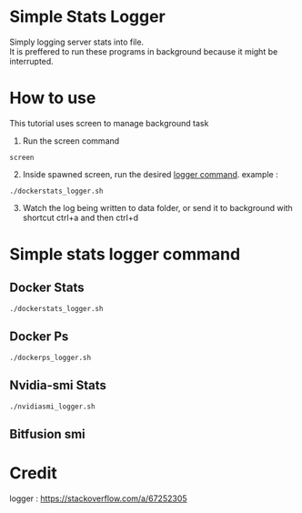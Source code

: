 # Simple Stats Logger
Simply logging server stats into file.  
It is preffered to run these programs in background because it might be interrupted.  

# How to use
This tutorial uses screen to manage background task
1. Run the screen command
  ```
  screen
  ```
2. Inside spawned screen, run the desired [logger command](#simple-stats-logger-command).  example : 
  ```
  ./dockerstats_logger.sh
  ```
3. Watch the log being written to data folder, or send it to background with shortcut ctrl+a and then ctrl+d

# Simple stats logger command

## Docker Stats
  ```
  ./dockerstats_logger.sh
  ```

## Docker Ps
  ```
  ./dockerps_logger.sh
  ```

## Nvidia-smi Stats
  ```
  ./nvidiasmi_logger.sh
  ```

## Bitfusion smi

# Credit
logger : https://stackoverflow.com/a/67252305


